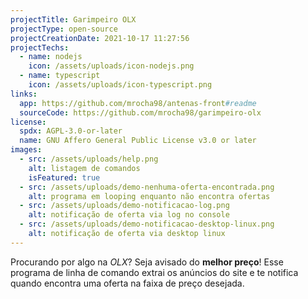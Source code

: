 ```yaml
---
projectTitle: Garimpeiro OLX
projectType: open-source
projectCreationDate: 2021-10-17 11:27:56
projectTechs:
  - name: nodejs
    icon: /assets/uploads/icon-nodejs.png
  - name: typescript
    icon: /assets/uploads/icon-typescript.png
links:
  app: https://github.com/mrocha98/antenas-front#readme
  sourceCode: https://github.com/mrocha98/garimpeiro-olx
license:
  spdx: AGPL-3.0-or-later
  name: GNU Affero General Public License v3.0 or later
images:
  - src: /assets/uploads/help.png
    alt: listagem de comandos
    isFeatured: true
  - src: /assets/uploads/demo-nenhuma-oferta-encontrada.png
    alt: programa em looping enquanto não encontra ofertas
  - src: /assets/uploads/demo-notificacao-log.png
    alt: notificação de oferta via log no console
  - src: /assets/uploads/demo-notificacao-desktop-linux.png
    alt: notificação de oferta via desktop linux
---
```

Procurando por algo na *OLX*? Seja avisado do **melhor preço**! Esse programa de linha de comando extrai os anúncios do site e te notifica quando encontra uma oferta na faixa de preço desejada.
